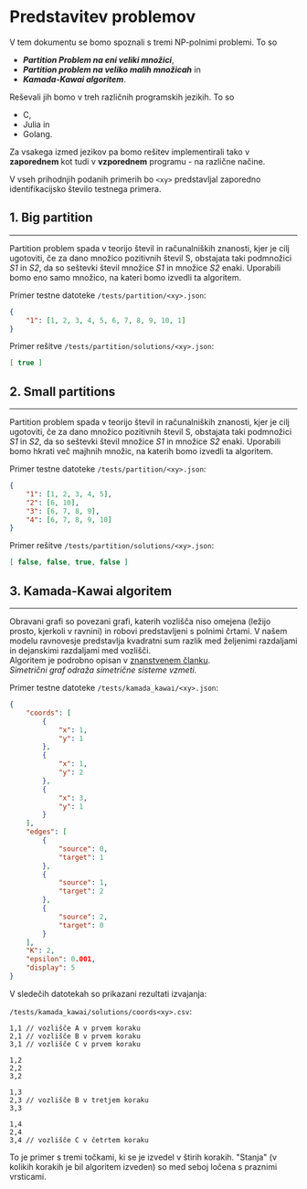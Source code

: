 # Predstavitev problemov
V tem dokumentu se bomo spoznali s tremi NP-polnimi problemi. To so 
- ***Partition Problem na eni veliki množici***,
- ***Partition problem na veliko malih množicah*** in
- ***Kamada-Kawai algoritem***. 

Reševali jih bomo v treh različnih programskih jezikih. To so 
- C, 
- Julia in 
- Golang. 

Za vsakega izmed jezikov pa bomo rešitev implementirali tako v **zaporednem** kot tudi v **vzporednem** programu - na različne načine.

V vseh prihodnjih podanih primerih bo `<xy>` predstavljal zaporedno identifikacijsko število testnega primera.

## 1. Big partition
---
Partition problem spada v teorijo števil in računalniških znanosti, kjer je cilj ugotoviti, če za dano množico pozitivnih števil S, obstajata taki podmnožici _S1_ in _S2_, da so seštevki števil množice _S1_ in množice _S2_ enaki.
Uporabili bomo eno samo množico, na kateri bomo izvedli ta algoritem.

Primer testne datoteke `/tests/partition/<xy>.json`:
```json
{
    "1": [1, 2, 3, 4, 5, 6, 7, 8, 9, 10, 1]
}
```

Primer rešitve `/tests/partition/solutions/<xy>.json`:
```json
[ true ]
```

## 2. Small partitions
---
Partition problem spada v teorijo števil in računalniških znanosti, kjer je cilj ugotoviti, če za dano množico pozitivnih števil S, obstajata taki podmnožici _S1_ in _S2_, da so seštevki števil množice _S1_ in množice _S2_ enaki.
Uporabili bomo hkrati več majhnih množic, na katerih bomo izvedli ta algoritem.

Primer testne datoteke `/tests/partition/<xy>.json`:
```json
{
    "1": [1, 2, 3, 4, 5],
    "2": [6, 10],
    "3": [6, 7, 8, 9],
    "4": [6, 7, 8, 9, 10]
}
```
Primer rešitve `/tests/partition/solutions/<xy>.json`:
```json
[ false, false, true, false ]
```

## 3. Kamada-Kawai algoritem
---
Obravani grafi so povezani grafi, katerih vozlišča niso omejena (ležijo prosto, kjerkoli v ravnini) in robovi predstavljeni s polnimi črtami. V našem modelu ravnovesje predstavlja kvadratni sum razlik med željenimi razdaljami in dejanskimi razdaljami med vozlišči.\
Algoritem je podrobno opisan v [znanstvenem članku](./docs/document.pdf).\
_Simetrični graf odraža simetrične sisteme vzmeti._

Primer testne datoteke `/tests/kamada_kawai/<xy>.json`:
```json
{
    "coords": [
        {
            "x": 1,
            "y": 1
        },
        {
            "x": 1,
            "y": 2
        },
        {
            "x": 3,
            "y": 1
        }
    ],
    "edges": [
        {
            "source": 0,
            "target": 1
        },
        {
            "source": 1,
            "target": 2
        },
        {
            "source": 2,
            "target": 0
        }
    ],
    "K": 2,
    "epsilon": 0.001,
    "display": 5
}
```

V sledečih datotekah so prikazani rezultati izvajanja:

`/tests/kamada_kawai/solutions/coords<xy>.csv`:
```csv
1,1 // vozlišče A v prvem koraku
2,1 // vozlišče B v prvem koraku
3,1 // vozlišče C v prvem koraku

1,2
2,2
3,2

1,3
2,3 // vozlišče B v tretjem koraku
3,3

1,4
2,4
3,4 // vozlišče C v četrtem koraku
```

To je primer s tremi točkami, ki se je izvedel v štirih korakih. "Stanja" (v kolikih korakih je bil algoritem izveden) so med seboj ločena s praznimi vrsticami.